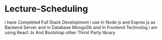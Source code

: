 # Lecture-Scheduling
i have Completed Full Stack Development  i use in Node js and Expres js as Backend Server and in Database MongoDb and In Frontend Technolog i am using React Js And Bootstrap  other Thirst Party library
